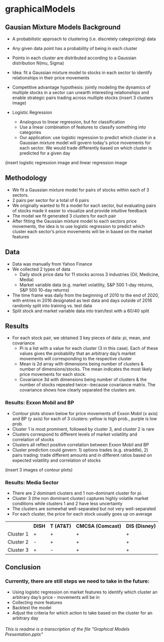 # graphicalModels

## Gausian Mixture Models Background
- A probabilistic approach to clustering (i.e. discretely categorizing) data
- Any given data point has a probability of being in each cluster
- Points in each cluster are distributed according to a Gaussian distribution N(mu, Sigma)
- Idea: fit a Gaussian mixture model to stocks in each sector to identify relationships in their price movements
- Competitive advantage hypothesis: jointly modeling the dynamics of multiple stocks in a sector can unearth interesting relationships and enable strategic pairs trading across multiple stocks
(insert 3 clusters image)

- Logistic Regression
  - Analogous to linear regression, but for classification
  - Use a linear combination of features to classify something into categories
  - Our application: use logistic regression to predict which cluster in a Gaussian mixture model will govern today's price movements for each sector. We would trade differently based on which cluster is predicted for a given day

(insert logistic regression image and linear regression image

## Methodology
- We fit a Gaussian mixture model for pairs of stocks within each of 3 sectors. 
- 2 pairs per sector for a total of 6 pairs
- We originally wanted to fit a model for each sector, but evaluating pairs of stocks made it easier to visualize and provide intuitive feedback
- The model we fit generated 3 clusters for each pair
- After fitting the Gaussian mixture model to each sectors price movements, the idea is to use logistic regression to predict which cluster each sector’s price movements will be in based on the market features

## Data
- Data was manually from Yahoo Finance
- We collected 2 types of data
  - Daily stock price data for 11 stocks across 3 industries (Oil, Medicine, Media)
  - Market variable data (e.g. market volatility, S&P 500 1-day returns, S&P 500 10-day returns)
- The time frame was daily from the beginning of 2010 to the end of 2020, with entries in 2016 designated as test data and days outside of 2016 randomly split into training vs. test data
- Split stock and market variable data into train/test with a 60/40 split

## Results
- For each stock pair, we obtained 3 key pieces of data: pi, mean, and covariance
  - Pi is a list with a value for each cluster (3 in this case). Each of these values gives the probability that an arbitrary day’s market movements will corresponding to the respective cluster
  - Mean is 2d array with dimensions being number of clusters & number of dimensions/stocks. The mean indicates the most likely price movements for each stock.
   - Covariance 3d with dimensions being number of clusters & the number of stocks repeated twice--because covariance matrix. The covariance shows how clearly separated the clusters are.

### Results: Exxon Mobil and BP
- Contour plots shown below for price movements of Exxon Mobil (x axis) and BP (y axis) for each of 3 clusters: yellow is high prob., purple is low prob.
- Cluster 1 is most prominent, followed by cluster 3, and cluster 2 is rare
- Clusters correspond to different levels of market volatility and correlation of stocks
- Clusters all reflect positive correlation between Exxon Mobil and BP
- Cluster prediction could govern: 1) options trades (e.g. straddle), 2) pairs trading: trade different amounts and in different ratios based on expected volatility and correlation of stocks

(insert 3 images of contour plots)

### Results: Media Sector
- There are 2 dominant clusters and 1 non-dominant cluster for pi.
- Cluster 3 (the non dominant cluster) captures highly volatile market conditions while clusters 1 and 2 have less uncertainty
- The clusters are somewhat well-separated but not very well-separated
- For each cluster, the price for each stock usually goes up on average

<table>
  <tr>
    <td> </td>
    <th> DISH </th>
    <th> T (AT&T) </th>
    <th> CMCSA (Comcast) </th>
    <th> DIS (Disney) </th>
  </tr>
  
  <tr>
    <td>Cluster 1 </td>
    <td> + </td>
    <td> + </td>
    <td> + </td>
    <td> + </td>
  </tr>
  
  <tr>
    <td>Cluster 2 </td>
    <td> - </td>
    <td> + </td>
    <td> + </td>
    <td> + </td>
  </tr>
  
  <tr>
    <td>Cluster 3 </td>
    <td> + </td>
    <td> - </td>
    <td> + </td>
    <td> + </td>
  </tr>  
</table>

## Conclusion
### Currently, there are still steps we need to take in the future:
- Using logistic regression on market features to identify which cluster an arbitrary day’s price - movements will be in
- Collecting more features
- Backtest the model
- Adjust the criteria for which action to take based on the cluster for an arbitrary day



###### This is readme is a transcription of the file "Graphical Models Presentation.pptx"
